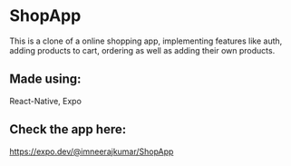 # ShopApp
This is a clone of a online shopping app, implementing features like auth, adding products to cart, ordering as well as adding their own products.

## Made using:
React-Native, Expo

## Check the app here:
https://expo.dev/@imneerajkumar/ShopApp
